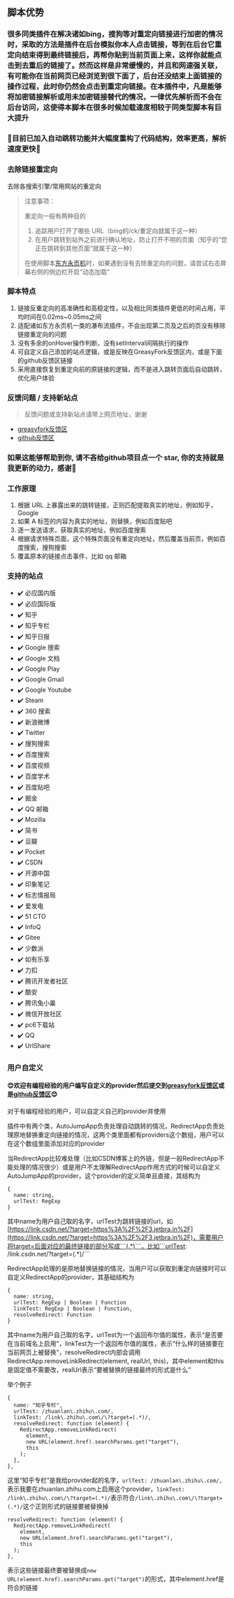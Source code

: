 ## 脚本优势

### 很多同类插件在解决诸如bing，搜狗等对重定向链接进行加密的情况时，采取的方法是插件在后台模拟你本人点击链接，等到在后台它重定向结束得到最终链接后，再帮你贴到当前页面上来，这样你就能点击到去重后的链接了。然而这样是非常缓慢的，并且和网速强关联，有可能你在当前网页已经浏览到很下面了，后台还没结束上面链接的操作过程，此时你仍然会点击到重定向链接。在本插件中，凡是能够将加密链接解析或用未加密链接替代的情况，一律优先解析而不会在后台访问，这使得本脚本在很多时候加载速度相较于同类型脚本有巨大提升

### 🤗目前已加入自动跳转功能并大幅度重构了代码结构，效率更高，解析速度更快🤗

### 去除链接重定向

去除各搜索引擎/常用网站的重定向

> 注意事项：
>
> 重定向一般有两种目的
>
> 1. 追踪用户打开了哪些 URL（bing的/ck/重定向就属于这一种）
> 2. 在用户跳转到站外之前进行确认地址，防止打开不明的页面（知乎的“您正在跳转到其他页面”就属于这一种）
>
> 在使用脚本[东方永页机](https://greasyfork.org/zh-CN/scripts/438684-pagetual)时，如果遇到没有去除重定向的问题，请尝试右击屏幕右侧的侧边栏开启“动态加载”

### 脚本特点

1. 链接反重定向的高准确性和高稳定性，以及相比同类插件更低的时间占用，平均时间在0.02ms~0.05ms之间
2. 适配诸如东方永页机一类的瀑布流插件，不会出现第二页及之后的页没有移除链接重定向的问题
3. 没有多余的onHover操作判断，没有setInterval间隔执行的操作
4. 可自定义自己添加的站点逻辑，或是反映在GreasyFork反馈区内，或是下面的github反馈区链接
5. 采用直接恢复到重定向前的原链接的逻辑，而不是进入跳转页面后自动跳转，优化用户体验

### 反馈问题 / 支持新站点

> 反馈问题或支持新站点请带上网页地址，谢谢

- [greasyfork反馈区](https://greasyfork.org/zh-CN/scripts/483475-%E5%8E%BB%E9%99%A4%E9%93%BE%E6%8E%A5%E9%87%8D%E5%AE%9A%E5%90%91/feedback)
- [github反馈区](https://github.com/MerielVaren/remove-link-redirects/issues/new/choose)

### 如果这能够帮助到你, 请不吝给github项目点一个 star, 你的支持就是我更新的动力，感谢🙏

### 工作原理

1. 根据 URL 上暴露出来的跳转链接，正则匹配提取真实的地址，例如知乎，Google
2. 如果 A 标签的内容为真实的地址，则替换，例如百度贴吧
3. 逐一发送请求，获取真实的地址，例如百度搜索
4. 根据请求特殊页面，这个特殊页面没有重定向地址，然后覆盖当前页，例如百度搜索，搜狗搜索
5. 覆盖原本的链接点击事件，比如 qq 邮箱

### 支持的站点

- ✔️ 必应国内版
- ✔️ 必应国际版
- ✔️ 知乎
- ✔️ 知乎专栏
- ✔️ 知乎日报
- ✔️ Google 搜索
- ✔️ Google 文档
- ✔️ Google Play
- ✔️ Google Gmail
- ✔️ Google Youtube
- ✔️ Steam
- ✔️ 360 搜索
- ✔️ 新浪微博
- ✔️ Twitter
- ✔️ 搜狗搜索
- ✔️ 百度搜索
- ✔️ 百度视频
- ✔️ 百度学术
- ✔️ 百度贴吧
- ✔️ 掘金
- ✔️ QQ 邮箱
- ✔️ Mozilla
- ✔️ 简书
- ✔️ 豆瓣
- ✔️ Pocket
- ✔️ CSDN
- ✔️ 开源中国
- ✔️ 印象笔记
- ✔️ 标志情报局
- ✔️ 爱发电
- ✔️ 51 CTO
- ✔️ InfoQ
- ✔️ Gitee
- ✔️ 少数派
- ✔️ 如有乐享
- ✔️ 力扣
- ✔️ 腾讯开发者社区
- ✔️ 酷安
- ✔️ 腾讯兔小巢
- ✔️ 微信开放社区
- ✔️ pc6下载站
- ✔️ QQ
- ✔️ UrlShare

### 用户自定义

#### 😊欢迎有编程经验的用户编写自定义的provider然后提交到[greasyfork反馈区](https://greasyfork.org/zh-CN/scripts/483475-%E5%8E%BB%E9%99%A4%E9%93%BE%E6%8E%A5%E9%87%8D%E5%AE%9A%E5%90%91/feedback)或是[github反馈区](https://github.com/MerielVaren/remove-link-redirects/issues/new/choose)😊

对于有编程经验的用户，可以自定义自己的provider并使用  
  
插件中有两个类，AutoJumpApp负责处理自动跳转的情况，RedirectApp负责处理原地替换重定向链接的情况，这两个类里面都有providers这个数组，用户可以在这个数组里面添加对应的provider  
  
当RedirectApp比较难处理（比如CSDN博客上的外链，但是一般RedirectApp不能处理的情况很少）或是用户不太理解RedirectApp作用方式的时候可以自定义AutoJumpApp的provider，这个provider的定义简单且直接，其结构为
```
{
  name: string,
  urlTest: RegExp
}
```
其中name为用户自己取的名字，urlTest为跳转链接的url，如[https://link.csdn.net/?target=https%3A%2F%2F3.jetbra.in%2F](https://link.csdn.net/?target=https%3A%2F%2F3.jetbra.in%2F)，需要用户将target=后面对应的最终链接的部分写成```(.*)```，比如```urlTest: /link\.csdn\.net\/\?target=(.*)/```
  

RedirectApp处理的是原地替换链接的情况，当用户可以获取到重定向链接时可以自定义RedirectApp的provider，其基础结构为
```
{
  name: string,
  urlTest: RegExp | Boolean | Function
  linkTest: RegExp | Boolean | Function,
  resolveRedirect: Function
}
```
其中name为用户自己取的名字，urlTest为一个返回布尔值的属性，表示“是否要在当前域名上启用”，linkTest为一个返回布尔值的属性，表示“什么样的链接要在当前网页上被替换”，resolveRedirect内部会调用RedirectApp.removeLinkRedirect(element, realUrl, this)，其中element和this是固定值不需要改，realUrl表示“要被替换的链接最终的形式是什么”  

举个例子
```
{
  name: "知乎专栏",
  urlTest: /zhuanlan\.zhihu\.com/,
  linkTest: /link\.zhihu\.com\/\?target=(.*)/,
  resolveRedirect: function (element) {
    RedirectApp.removeLinkRedirect(
      element,
      new URL(element.href).searchParams.get("target"),
      this
    );
  },
},
```
这里“知乎专栏”是我给provider起的名字，```urlTest: /zhuanlan\.zhihu\.com/,```表示我要在zhuanlan.zhihu.com上启用这个provider，```linkTest: /link\.zhihu\.com\/\?target=(.*)/```表示符合```/link\.zhihu\.com\/\?target=(.*)/```这个正则形式的链接要被替换掉
```
resolveRedirect: function (element) {
  RedirectApp.removeLinkRedirect(
    element,
    new URL(element.href).searchParams.get("target"),
    this
  );
},
```
表示这些链接最终要被替换成```new URL(element.href).searchParams.get("target")```的形式，其中element.href是符合的链接

